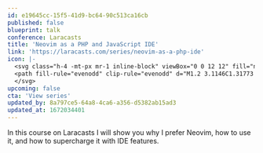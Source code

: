 ```yaml
---
id: e19645cc-15f5-41d9-bc64-90c513ca16cb
published: false
blueprint: talk
conference: Laracasts
title: 'Neovim as a PHP and JavaScript IDE'
link: 'https://laracasts.com/series/neovim-as-a-php-ide'
icon: |-
  <svg class="h-4 -mt-px mr-1 inline-block" viewBox="0 0 12 12" fill="none" xmlns="http://www.w3.org/2000/svg">
  <path fill-rule="evenodd" clip-rule="evenodd" d="M1.2 3.1146C1.31773 2.99633 1.46945 2.91772 1.634 2.88973L10.36 0.623984C10.5119 0.584235 10.6719 0.5884 10.8215 0.635994C10.9711 0.683589 11.1041 0.772656 11.205 0.892835L11.225 0.91882C11.381 1.11471 11.445 1.37857 11.377 1.63942L9.092 10.4306C9.03816 10.6368 8.9046 10.8133 8.72067 10.9212C8.53674 11.0292 8.31747 11.0597 8.111 11.0062L8.105 11.0052L8.099 11.0032C7.93399 10.9577 7.78723 10.862 7.679 10.7294L5.056 8.10784L4.038 9.12727C3.89676 9.26853 3.70878 9.35339 3.50936 9.3659C3.30994 9.37842 3.11281 9.31773 2.955 9.19524L2.878 9.12627C2.80181 9.05017 2.74136 8.9598 2.70012 8.86033C2.65888 8.76087 2.63766 8.65426 2.63766 8.5466C2.63766 8.43893 2.65888 8.33232 2.70012 8.23286C2.74136 8.13339 2.80181 8.04302 2.878 7.96692L6.055 4.79168C6.19624 4.65042 6.38423 4.56556 6.58365 4.55305C6.78307 4.54053 6.98019 4.60122 7.138 4.72371L7.215 4.79168C7.535 5.1115 7.535 5.63121 7.215 5.95103L6.195 6.96947L7.868 8.64054L9.453 2.54592L3.355 4.12904L3.868 4.64176C4.158 4.9316 4.181 5.38934 3.935 5.70517L3.868 5.78113C3.79316 5.85595 3.7043 5.91531 3.60649 5.9558C3.50869 5.9963 3.40387 6.01714 3.298 6.01714C3.19214 6.01714 3.08732 5.9963 2.98951 5.9558C2.89171 5.91531 2.80285 5.85595 2.728 5.78113L1.265 4.31994C1.16208 4.23556 1.0811 4.12755 1.029 4.00511L0.992004 3.90017L0.978004 3.8392C0.976936 3.83322 0.975936 3.82722 0.975004 3.82121L0.992004 3.90017C0.978179 3.85051 0.969138 3.79964 0.965004 3.74825V3.71827C0.962897 3.69601 0.962229 3.67365 0.963004 3.65131L0.966004 3.62132C0.967237 3.59786 0.969909 3.5745 0.974004 3.55136L0.980004 3.52138C0.989687 3.46896 1.00581 3.41793 1.028 3.36946C1.05487 3.30511 1.09018 3.24461 1.133 3.18956L1.2 3.1146V3.1146ZM1.325 9.52006C1.46612 9.37865 1.65404 9.29361 1.85346 9.28091C2.05288 9.26821 2.25008 9.32873 2.408 9.45109L2.485 9.52006C2.805 9.83988 2.805 10.3596 2.485 10.6794L2.007 11.1561C1.86589 11.2976 1.67797 11.3826 1.47855 11.3953C1.27913 11.408 1.08193 11.3475 0.924004 11.2251L0.847004 11.1561C0.770808 11.08 0.710364 10.9897 0.669124 10.8902C0.627885 10.7907 0.606659 10.6841 0.606659 10.5765C0.606659 10.4688 0.627885 10.3622 0.669124 10.2627C0.710364 10.1633 0.770808 10.0729 0.847004 9.99679L1.325 9.52006Z" fill="#328AF1"/>
  </svg>
upcoming: false
cta: 'View series'
updated_by: 8a797ce5-64a8-4ca6-a356-d5382ab15ad3
updated_at: 1672034401
---
```

In this course on Laracasts I will show you why I prefer Neovim, how to use it, and how to supercharge it with IDE features.